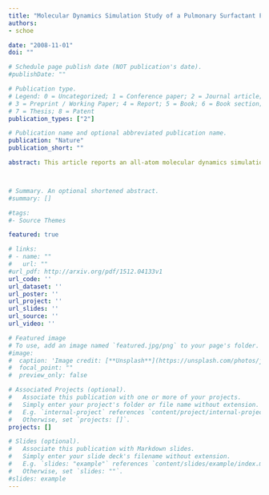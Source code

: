 ```yaml
---
title: "Molecular Dynamics Simulation Study of a Pulmonary Surfactant Film Interacting with a Carbonaceous Nanoparticle"
authors:
- schoe 

date: "2008-11-01"
doi: ""

# Schedule page publish date (NOT publication's date).
#publishDate: ""

# Publication type.
# Legend: 0 = Uncategorized; 1 = Conference paper; 2 = Journal article;
# 3 = Preprint / Working Paper; 4 = Report; 5 = Book; 6 = Book section;
# 7 = Thesis; 8 = Patent
publication_types: ["2"]

# Publication name and optional abbreviated publication name.
publication: "Nature"
publication_short: ""

abstract: This article reports an all-atom molecular dynamics simulation to study a model pulmonary surfactant film interacting with a carbonaceous nanoparticle. The pulmonary surfactant is modeled as a dipalmitoylphosphatidylcholine monolayer with a peptide consisting of the first 25 residues from surfactant protein B. The nanoparticle model with a chemical formula C188H53 was generated using a computational code for combustion conditions. The nanoparticle has a carbon cage structure reminiscent of the buckyballs with open ends. A series of molecular-scale structural and dynamical properties of the surfactant film in the absence and presence of nanoparticle are analyzed, including radial distribution functions, mean-square displacements of lipids and nanoparticle, chain tilt angle, and the surfactant protein B peptide helix tilt angle. The results show that the nanoparticle affects the structure and packing of the lipids and peptide in the film, and it appears that the nanoparticle and peptide repel each other. The ability of the nanoparticle to translocate the surfactant film is one of the most important predictions of this study. The potential of mean force for dragging the particle through the film provides such information. The reported potential of mean force suggests that the nanoparticle can easily penetrate the monolayer but further translocation to the water phase is energetically prohibitive. The implication is that nanoparticles can interact with the lung surfactant, as supported by recent experimental data by Bakshi et al.



# Summary. An optional shortened abstract.
#summary: []

#tags:
#- Source Themes

featured: true

# links:
# - name: ""
#   url: ""
#url_pdf: http://arxiv.org/pdf/1512.04133v1
url_code: ''
url_dataset: ''
url_poster: ''
url_project: ''
url_slides: ''
url_source: ''
url_video: ''

# Featured image
# To use, add an image named `featured.jpg/png` to your page's folder. 
#image:
#  caption: 'Image credit: [**Unsplash**](https://unsplash.com/photos/jdD8gXaTZsc)'
#  focal_point: ""
#  preview_only: false

# Associated Projects (optional).
#   Associate this publication with one or more of your projects.
#   Simply enter your project's folder or file name without extension.
#   E.g. `internal-project` references `content/project/internal-project/index.md`.
#   Otherwise, set `projects: []`.
projects: []

# Slides (optional).
#   Associate this publication with Markdown slides.
#   Simply enter your slide deck's filename without extension.
#   E.g. `slides: "example"` references `content/slides/example/index.md`.
#   Otherwise, set `slides: ""`.
#slides: example
---
```





